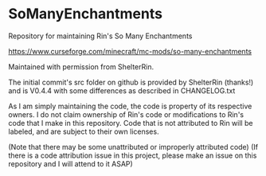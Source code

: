 # SoManyEnchantments
 Repository for maintaining Rin's So Many Enchantments

 https://www.curseforge.com/minecraft/mc-mods/so-many-enchantments
 
 Maintained with permission from ShelterRin.
 


 The initial commit's src folder on github is provided by ShelterRin (thanks!) and is V0.4.4 with some differences as described in CHANGELOG.txt

 As I am simply maintaining the code, the code is property of its respective owners.
 I do not claim ownership of Rin's code or modifications to Rin's code that I make in this repository.
 Code that is not attributed to Rin will be labeled, and are subject to their own licenses.
 
 (Note that there may be some unattributed or improperly attributed code)
 (If there is a code attribution issue in this project, please make an issue on this repository and I will attend to it ASAP)
